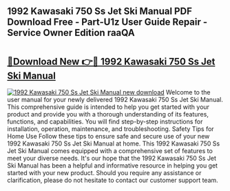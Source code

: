## 1992 Kawasaki 750 Ss Jet Ski Manual PDF Download Free - Part-U1z User Guide Repair - Service Owner Edition raaQA

# <h2><a href="http://bc53048.oget.top/?id=1992+Kawasaki+750+Ss+Jet+Ski+Manual">🔗Download New 👉🔴 1992 Kawasaki 750 Ss Jet Ski Manual</a></h2>

[![1992 Kawasaki 750 Ss Jet Ski Manual new download](https://i.imgur.com/5g1atiW.png)](http://bc53048.oget.top/?id=1992+Kawasaki+750+Ss+Jet+Ski+Manual)
Welcome to the user manual for your newly delivered 1992 Kawasaki 750 Ss Jet Ski Manual. This comprehensive guide is intended to help you get started with your product and provide you with a thorough understanding of its features, functions, and capabilities. You will find step-by-step instructions for installation, operation, maintenance, and troubleshooting. Safety Tips for Home Use Follow these tips to ensure safe and secure use of your new 1992 Kawasaki 750 Ss Jet Ski Manual at home. This 1992 Kawasaki 750 Ss Jet Ski Manual comes equipped with a comprehensive set of features to meet your diverse needs. It's our hope that the 1992 Kawasaki 750 Ss Jet Ski Manual has been a helpful and informative resource in helping you get started with your new product. Should you require any assistance or clarification, please do not hesitate to contact our customer support team.
